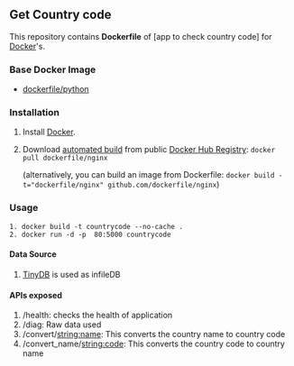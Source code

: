 ## Get Country code 

This repository contains **Dockerfile** of [app to check country code] for [Docker](https://www.docker.com/)'s.


### Base Docker Image

* [dockerfile/python](https://github.com/docker-library/python/blob/9ff5f04241c7bcb224303ff8cea9434e9976f8af/3.8/alpine3.12/Dockerfile)


### Installation

1. Install [Docker](https://www.docker.com/).

2. Download [automated build](https://registry.hub.docker.com/u/dockerfile/nginx/) from public [Docker Hub Registry](https://registry.hub.docker.com/): `docker pull dockerfile/nginx`

   (alternatively, you can build an image from Dockerfile: `docker build -t="dockerfile/nginx" github.com/dockerfile/nginx`)


### Usage

    1. docker build -t countrycode --no-cache .
    2. docker run -d -p  80:5000 countrycode
    

#### Data Source

1. [TinyDB](https://tinydb.readthedocs.io/en/latest/) is used as infileDB


#### APIs exposed

1. /health: checks the health of application
2. /diag:  Raw data used
3. /convert/<string:name>: This converts the country name to country code
4. /convert_name/<string:code>: This converts the country code to country name

